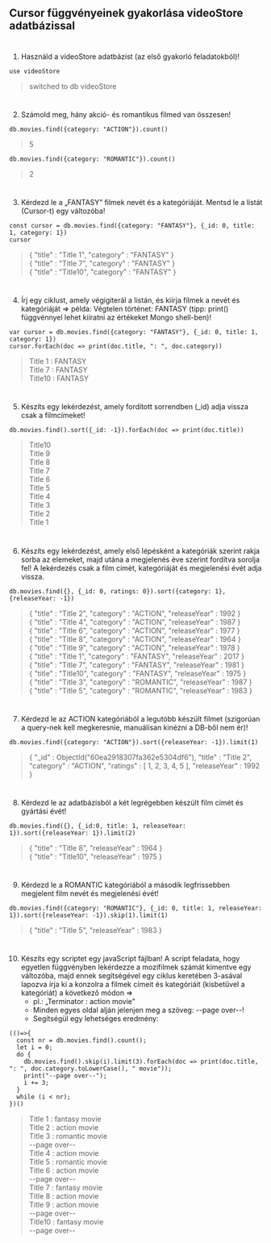 ## Cursor függvényeinek gyakorlása videoStore adatbázissal

#
1. Használd a videoStore adatbázist (az első gyakorló feladatokból)!
```
use videoStore
```
> switched to db videoStore
#
2. Számold meg, hány akció- és romantikus filmed van összesen!
```
db.movies.find({category: "ACTION"}).count()
```
>5
```
db.movies.find({category: "ROMANTIC"}).count()
```
>2
#
3. Kérdezd le a „FANTASY” filmek nevét és a kategóriáját. Mentsd le a listát (Cursor-t) egy változóba!
```
const cursor = db.movies.find({category: "FANTASY"}, {_id: 0, title: 1, category: 1})
cursor
```
>{ "title" : "Title 1", "category" : "FANTASY" }\
{ "title" : "Title 7", "category" : "FANTASY" }\
{ "title" : "Title10", "category" : "FANTASY" }
#
4. Írj egy ciklust, amely végigiterál a listán, és kiírja filmek a nevét és kategóriáját => példa: Végtelen történet: FANTASY (tipp: print() függvénnyel lehet kiíratni az értékeket Mongo shell-ben)!
```
var cursor = db.movies.find({category: "FANTASY"}, {_id: 0, title: 1, category: 1})
cursor.forEach(doc => print(doc.title, ": ", doc.category))
```
>Title 1 :  FANTASY\
Title 7 :  FANTASY\
Title10 :  FANTASY
#
5. Készíts egy lekérdezést, amely fordított sorrendben (_id) adja vissza csak a filmcímeket!
```
db.movies.find().sort({_id: -1}).forEach(doc => print(doc.title))
```
>Title10\
Title 9\
Title 8\
Title 7\
Title 6\
Title 5\
Title 4\
Title 3\
Title 2\
Title 1
#
6. Készíts egy lekérdezést, amely első lépésként a kategóriák szerint rakja sorba az elemeket, majd utána a megjelenés éve szerint fordítva sorolja fel! A lekérdezés csak a film címét, kategóriáját és megjelenési évét adja vissza.
```
db.movies.find({}, {_id: 0, ratings: 0}).sort({category: 1}, {releaseYear: -1})
```
>{ "title" : "Title 2", "category" : "ACTION", "releaseYear" : 1992 }\
{ "title" : "Title 4", "category" : "ACTION", "releaseYear" : 1987 }\
{ "title" : "Title 6", "category" : "ACTION", "releaseYear" : 1977 }\
{ "title" : "Title 8", "category" : "ACTION", "releaseYear" : 1964 }\
{ "title" : "Title 9", "category" : "ACTION", "releaseYear" : 1978 }\
{ "title" : "Title 1", "category" : "FANTASY", "releaseYear" : 2017 }\
{ "title" : "Title 7", "category" : "FANTASY", "releaseYear" : 1981 }\
{ "title" : "Title10", "category" : "FANTASY", "releaseYear" : 1975 }\
{ "title" : "Title 3", "category" : "ROMANTIC", "releaseYear" : 1987 }\
{ "title" : "Title 5", "category" : "ROMANTIC", "releaseYear" : 1983 }
#
7. Kérdezd le az ACTION kategóriából a legutóbb készült filmet (szigorúan a query-nek kell megkeresnie, manuálisan kinézni a DB-ből nem ér)!
```
db.movies.find({category: "ACTION"}).sort({releaseYear: -1}).limit(1)
```
> { "_id" : ObjectId("60ea2918307fa362e5304df6"), "title" : "Title 2", "category" : "ACTION", "ratings" : [ 1, 2, 3, 4, 5 ], "releaseYear" : 1992 }
#
8. Kérdezd le az adatbázisból a két legrégebben készült film címét és gyártási évét!
```
db.movies.find({}, {_id:0, title: 1, releaseYear: 1}).sort({releaseYear: 1}).limit(2)
```
>{ "title" : "Title 8", "releaseYear" : 1964 }\
{ "title" : "Title10", "releaseYear" : 1975 }
#
9. Kérdezd le a ROMANTIC kategóriából a második legfrissebben megjelent film nevét és megjelenési évét!
```
db.movies.find({category: "ROMANTIC"}, {_id: 0, title: 1, releaseYear: 1}).sort({releaseYear: -1}).skip(1).limit(1)
```
>{ "title" : "Title 5", "releaseYear" : 1983 }
#
10. Készíts egy scriptet egy javaScript fájlban! A script feladata, hogy egyetlen függvényben lekérdezze a mozifilmek számát kimentve egy változóba, majd ennek segítségével egy ciklus keretében 3-asával lapozva írja ki a konzolra a filmek címeit és kategóriáit (kisbetűvel a kategóriát) a következő módon =>
    - pl.: „Terminator : action movie”
    - Minden egyes oldal alján jelenjen meg a szöveg: --page over--!
    - Segítségül egy lehetséges eredmény:
```
(()=>{
  const nr = db.movies.find().count();
  let i = 0;
  do {
    db.movies.find().skip(i).limit(3).forEach(doc => print(doc.title, ": ", doc.category.toLowerCase(), " movie"));
    print("--page over--");
    i += 3;
  }
  while (i < nr);
})()
```
>Title 1 :  fantasy  movie\
Title 2 :  action  movie\
Title 3 :  romantic  movie\
--page over--\
Title 4 :  action  movie\
Title 5 :  romantic  movie\
Title 6 :  action  movie\
--page over--\
Title 7 :  fantasy  movie\
Title 8 :  action  movie\
Title 9 :  action  movie\
--page over--\
Title10 :  fantasy  movie\
--page over--
